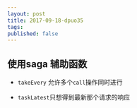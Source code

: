 ```yaml
---
layout: post
title: 2017-09-18-dpuo35
tags:
published: false
---
```


## 使用saga 辅助函数

* `takeEvery` 允许多个`call`操作同时进行


* `taskLatest`只想得到最新那个请求的响应



